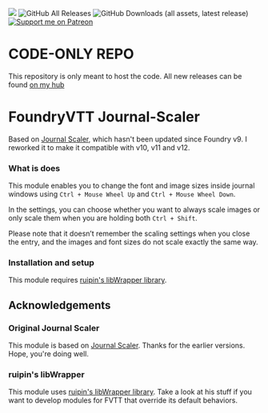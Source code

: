 ![](https://img.shields.io/badge/Foundry-v12-informational) 
![GitHub All Releases](https://img.shields.io/github/downloads/Syrious/foundryvtt-journal-font-scaler/total?label=Downloads+Total)
![GitHub Downloads (all assets, latest release)](https://img.shields.io/github/downloads/Syrious/foundryvtt-journal-font-scaler/latest/total?label=Downloads+Latest)
[![Support me on Patreon](https://img.shields.io/endpoint.svg?url=https%3A%2F%2Fshieldsio-patreon.vercel.app%2Fapi%3Fusername%3DSyriousWorkshop%26type%3Dpatrons&style=flat)](https://patreon.com/SyriousWorkshop)

# CODE-ONLY REPO
This repository is only meant to host the code. All new releases can be found [on my hub](https://hub.adventurer-backpack.com/module/journal-font-scaler)

# FoundryVTT Journal-Scaler
Based on [Journal Scaler](https://github.com/jegasus/journal-scaler), which hasn't been updated since Foundry v9.
I reworked it to make it compatible with v10, v11 and v12.

### What is does
This module enables you to change the font and image sizes inside journal windows using `Ctrl + Mouse Wheel Up` and `Ctrl + Mouse Wheel Down`.

In the settings, you can choose whether you want to always scale images or only scale them when you are holding both `Ctrl + Shift`.

Please note that it doesn’t remember the scaling settings when you close the entry, and the images and font sizes do not scale exactly the same way.
### Installation and setup
This module requires [ruipin's libWrapper library](https://github.com/ruipin/fvtt-lib-wrapper).

## Acknowledgements
### Original Journal Scaler
This module is based on [Journal Scaler](https://github.com/jegasus/journal-scaler). Thanks for the earlier versions. Hope, you're doing well.

### ruipin's libWrapper
This module uses [ruipin's libWrapper library](https://github.com/ruipin/fvtt-lib-wrapper). Take a look at his stuff if you want to develop modules for FVTT that override its default behaviors.
